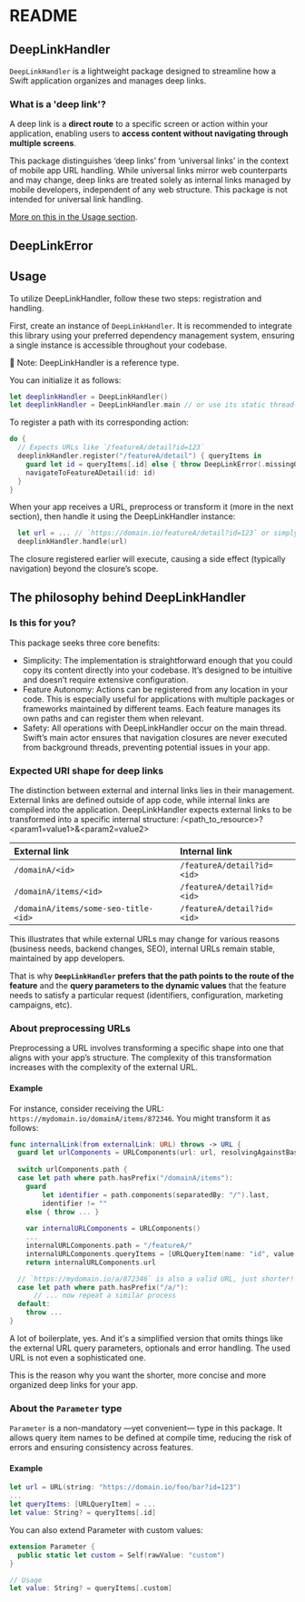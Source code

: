 # README

## DeepLinkHandler

`DeepLinkHandler` is a lightweight package designed to streamline how a Swift application organizes 
and manages deep links.

### What is a 'deep link'?

A deep link is a **direct route** to a specific screen or action within your application, enabling users to **access content without navigating through multiple screens**.

This package distinguishes ‘deep links’ from ‘universal links’ in the context of mobile app URL 
handling. While universal links mirror web counterparts and may change, deep links are treated 
solely as internal links managed by mobile developers, independent of any web structure. This 
package is not intended for universal link handling.

[More on this in the Usage section](###Expected-URI-shape-for-deep-links).

## DeepLinkError

## Usage

To utilize DeepLinkHandler, follow these two steps: registration and handling.

First, create an instance of `DeepLinkHandler`. It is recommended to integrate this library using
your preferred dependency management system, ensuring a single instance is accessible throughout
your codebase.

📙 Note: DeepLinkHandler is a reference type.

You can initialize it as follows:

```swift
let deeplinkHandler = DeepLinkHandler() 
let deeplinkHandler = DeepLinkHandler.main // or use its static thread-safe instance
```

To register a path with its corresponding action:
```swift
do {
  // Expects URLs like `/featureA/detail?id=123`
  deeplinkHandler.register("/featureA/detail") { queryItems in
    guard let id = queryItems[.id] else { throw DeepLinkError(.missingQueryItem) }
    navigateToFeatureADetail(id: id)
  }
}
```

When your app receives a URL, preprocess or transform it (more in the next section), then handle it 
using the DeepLinkHandler instance:

```swift
  let url = ... // `https://domain.io/featureA/detail?id=123` or simply `/featureA/detail?id=123`
  deeplinkHandler.handle(url)
```

The closure registered earlier will execute, causing a side effect (typically navigation) beyond 
the closure’s scope.


## The philosophy behind DeepLinkHandler

### Is this for you?

This package seeks three core benefits:
- Simplicity: The implementation is straightforward enough that you could copy its content directly
 into your codebase. It’s designed to be intuitive and doesn’t require extensive configuration.
- Feature Autonomy: Actions can be registered from any location in your code. This is especially 
useful for applications with multiple packages or frameworks maintained by different teams. Each 
feature manages its own paths and can register them when relevant.
- Safety: All operations with DeepLinkHandler occur on the main thread. Swift’s main actor ensures 
that navigation closures are never executed from background threads, preventing potential issues in 
your app.

### Expected URI shape for deep links

The distinction between external and internal links lies in their management. External links are
 defined outside of app code, while internal links are compiled into the application. 
 DeepLinkHandler expects external links to be transformed into a specific internal structure:
  /<path_to_resource>?<param1=value1>&<param2=value2>

| External link | Internal link |
|:- |:- |
| `/domainA/<id>` | `/featureA/detail?id=<id>` |
| `/domainA/items/<id>` | `/featureA/detail?id=<id>` |
| `/domainA/items/some-seo-title-<id>` | `/featureA/detail?id=<id>` |

This illustrates that while external URLs may change for various reasons (business needs, 
backend changes, SEO), internal URLs remain stable, maintained by app developers.

That is why **`DeepLinkHandler` prefers that the path points to the route of the feature** and the 
**query parameters to the dynamic values** that the feature needs to satisfy a particular request 
(identifiers, configuration, marketing campaigns, etc).

### About preprocessing URLs

Preprocessing a URL involves transforming a specific shape into one that aligns with your 
app’s structure. The complexity of this transformation increases with the complexity of the 
external URL.

#### Example

For instance, consider receiving the URL: `https://mydomain.io/domainA/items/872346`. You might 
transform it as follows:

```swift
func internalLink(from externalLink: URL) throws -> URL {
  guard let urlComponents = URLComponents(url: url, resolvingAgainstBaseURL: true) else { throw ... }
  
  switch urlComponents.path {
  case let path where path.hasPrefix("/domainA/items"):
    guard
        let identifier = path.components(separatedBy: "/").last,
        identifier != ""
    else { throw ... }
    
    var internalURLComponents = URLComponents()
    ...
    internalURLComponents.path = "/featureA/"
    internalURLComponents.queryItems = [URLQueryItem(name: "id", value: identifier)]
    return internalURLComponents.url

  // `https://mydomain.io/a/872346` is also a valid URL, just shorter!
  case let path where path.hasPrefix("/a/"):
      // ... now repeat a similar process
  default:
    throw ...
}
```

A lot of boilerplate, yes. And it's a simplified version that omits things like the external URL 
query parameters, optionals and error handling. The used URL is not even a sophisticated one. 

This is the reason why you want the shorter, more concise and more organized deep links for your app.


### About the `Parameter` type

`Parameter` is a non-mandatory —yet convenient— type in this package. It allows query item names 
to be defined at compile time, reducing the risk of errors and ensuring consistency across features.

#### Example

```swift
let url = URL(string: "https://domain.io/foo/bar?id=123")
...
let queryItems: [URLQueryItem] = ...
let value: String? = queryItems[.id]
```

You can also extend Parameter with custom values:

```swift
extension Parameter {
  public static let custom = Self(rawValue: "custom")
}

// Usage
let value: String? = queryItems[.custom]
```
